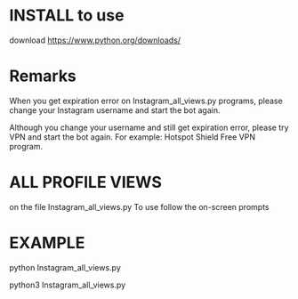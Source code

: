 # INSTALL to use
download https://www.python.org/downloads/

# Remarks

When you get expiration error on Instagram_all_views.py programs, please change your Instagram username and start the bot again.

Although you change your username and still get expiration error, please try VPN and start the bot again. For example: Hotspot Shield Free VPN program.


# ALL PROFILE VIEWS

on the file Instagram_all_views.py To use follow the on-screen prompts

# EXAMPLE

python Instagram_all_views.py

python3 Instagram_all_views.py
